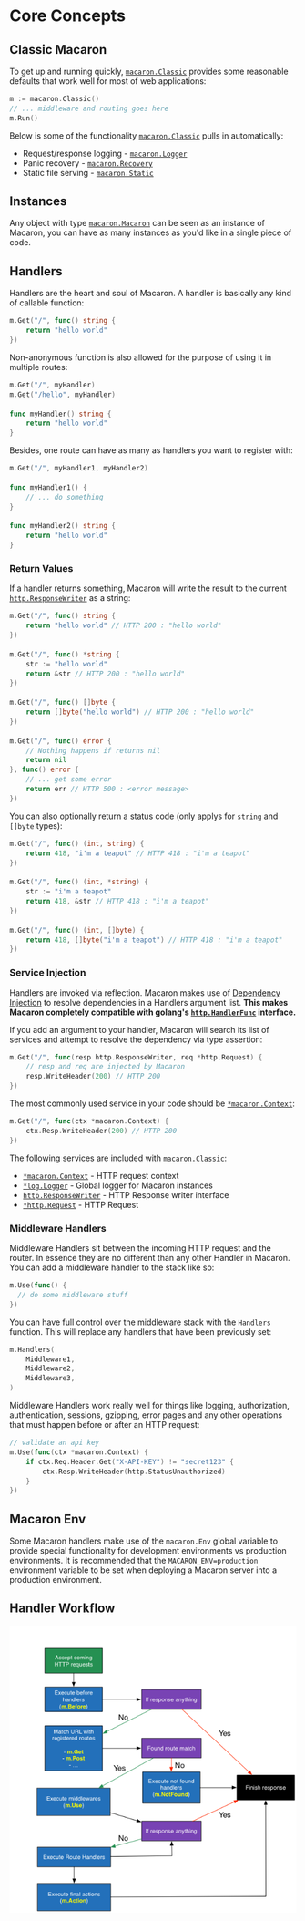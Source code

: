 # Core Concepts

## Classic Macaron

To get up and running quickly, [`macaron.Classic`](https://gowalker.org/gopkg.in/macaron.v1#Classic) provides some reasonable defaults that work well for most of web applications:

```go
m := macaron.Classic()
// ... middleware and routing goes here
m.Run()
```

Below is some of the functionality [`macaron.Classic`](https://gowalker.org/gopkg.in/macaron.v1#Classic) pulls in automatically:

- Request/response logging - [`macaron.Logger`](middlewares/core_services.md#routing-logger)
- Panic recovery - [`macaron.Recovery`](middlewares/core_services.md#panic-recovery)
- Static file serving - [`macaron.Static`](middlewares/core_services.md#static-files)

## Instances

Any object with type [`macaron.Macaron`](https://gowalker.org/gopkg.in/macaron.v1#Macaron) can be seen as an instance of Macaron, you can have as many instances as you'd like in a single piece of code.

## Handlers

Handlers are the heart and soul of Macaron. A handler is basically any kind of callable function:

```go
m.Get("/", func() string {
	return "hello world"
})
```

Non-anonymous function is also allowed for the purpose of using it in multiple routes:

```go
m.Get("/", myHandler)
m.Get("/hello", myHandler)

func myHandler() string {
	return "hello world"
}
```

Besides, one route can have as many as handlers you want to register with:

```go
m.Get("/", myHandler1, myHandler2)

func myHandler1() {
	// ... do something
}

func myHandler2() string {
	return "hello world"
}
```

### Return Values

If a handler returns something, Macaron will write the result to the current [`http.ResponseWriter`](http://gowalker.org/net/http#ResponseWriter) as a string:

```go
m.Get("/", func() string {
	return "hello world" // HTTP 200 : "hello world"
})

m.Get("/", func() *string {
	str := "hello world"
	return &str // HTTP 200 : "hello world"
})

m.Get("/", func() []byte {
    return []byte("hello world") // HTTP 200 : "hello world"
})

m.Get("/", func() error {
	// Nothing happens if returns nil
	return nil 
}, func() error {
	// ... get some error
	return err // HTTP 500 : <error message>
})
```

You can also optionally return a status code (only applys for `string` and `[]byte` types):

```go
m.Get("/", func() (int, string) {
	return 418, "i'm a teapot" // HTTP 418 : "i'm a teapot"
})

m.Get("/", func() (int, *string) {
	str := "i'm a teapot"
	return 418, &str // HTTP 418 : "i'm a teapot"
})

m.Get("/", func() (int, []byte) {
	return 418, []byte("i'm a teapot") // HTTP 418 : "i'm a teapot"
})
```

### Service Injection

Handlers are invoked via reflection. Macaron makes use of [Dependency Injection](http://en.wikipedia.org/wiki/Dependency_injection) to resolve dependencies in a Handlers argument list. **This makes Macaron completely  compatible with golang's [`http.HandlerFunc`](https://gowalker.org/net/http#HandlerFunc) interface.**

If you add an argument to your handler, Macaron will search its list of services and attempt to resolve the dependency via type assertion:

```go
m.Get("/", func(resp http.ResponseWriter, req *http.Request) {
	// resp and req are injected by Macaron
	resp.WriteHeader(200) // HTTP 200
})
```

The most commonly used service in your code should be [`*macaron.Context`](middlewares/core_services.md#context):

```go
m.Get("/", func(ctx *macaron.Context) {
	ctx.Resp.WriteHeader(200) // HTTP 200
})
```

The following services are included with [`macaron.Classic`](https://gowalker.org/gopkg.in/macaron.v1#Classic):

- [`*macaron.Context`](middlewares/core_services.md#context) - HTTP request context
- [`*log.Logger`](middlewares/core_services.md#global-logger) - Global logger for Macaron instances
- [`http.ResponseWriter`](middlewares/core_services.md#response-stream) - HTTP Response writer interface
- [`*http.Request`](middlewares/core_services.md#request-object) - HTTP Request

### Middleware Handlers

Middleware Handlers sit between the incoming HTTP request and the router. In essence they are no different than any other Handler in Macaron. You can add a middleware handler to the stack like so:

```go
m.Use(func() {
  // do some middleware stuff
})
```

You can have full control over the middleware stack with the `Handlers` function. This will replace any handlers that have been previously set:

```go
m.Handlers(
	Middleware1,
	Middleware2,
	Middleware3,
)
```

Middleware Handlers work really well for things like logging, authorization, authentication, sessions, gzipping, error pages and any other operations that must happen before or after an HTTP request:

```go
// validate an api key
m.Use(func(ctx *macaron.Context) {
	if ctx.Req.Header.Get("X-API-KEY") != "secret123" {
		ctx.Resp.WriteHeader(http.StatusUnauthorized)
	}
})
```

## Macaron Env

Some Macaron handlers make use of the `macaron.Env` global variable to provide special functionality for development environments vs production environments. It is recommended that the `MACARON_ENV=production` environment variable to be set when deploying a Macaron server into a production environment.

## Handler Workflow

![Handler Workflow](images/handler_workflow.png)
